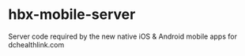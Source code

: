 # hbx-mobile-server
Server code required by the new native iOS &amp; Android mobile apps for dchealthlink.com
